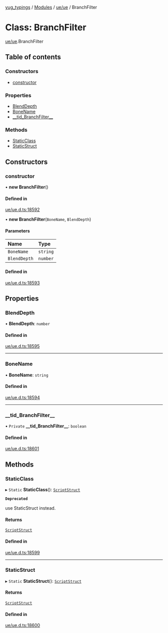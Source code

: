 [yug_typings](../README.md) / [Modules](../modules.md) / [ue/ue](../modules/ue_ue.md) / BranchFilter

# Class: BranchFilter

[ue/ue](../modules/ue_ue.md).BranchFilter

## Table of contents

### Constructors

- [constructor](ue_ue.BranchFilter.md#constructor)

### Properties

- [BlendDepth](ue_ue.BranchFilter.md#blenddepth)
- [BoneName](ue_ue.BranchFilter.md#bonename)
- [\_\_tid\_BranchFilter\_\_](ue_ue.BranchFilter.md#__tid_branchfilter__)

### Methods

- [StaticClass](ue_ue.BranchFilter.md#staticclass)
- [StaticStruct](ue_ue.BranchFilter.md#staticstruct)

## Constructors

### constructor

• **new BranchFilter**()

#### Defined in

[ue/ue.d.ts:18592](https://github.com/YugMetaverse/yug_typings/blob/25cad34/ue/ue.d.ts#L18592)

• **new BranchFilter**(`BoneName`, `BlendDepth`)

#### Parameters

| Name | Type |
| :------ | :------ |
| `BoneName` | `string` |
| `BlendDepth` | `number` |

#### Defined in

[ue/ue.d.ts:18593](https://github.com/YugMetaverse/yug_typings/blob/25cad34/ue/ue.d.ts#L18593)

## Properties

### BlendDepth

• **BlendDepth**: `number`

#### Defined in

[ue/ue.d.ts:18595](https://github.com/YugMetaverse/yug_typings/blob/25cad34/ue/ue.d.ts#L18595)

___

### BoneName

• **BoneName**: `string`

#### Defined in

[ue/ue.d.ts:18594](https://github.com/YugMetaverse/yug_typings/blob/25cad34/ue/ue.d.ts#L18594)

___

### \_\_tid\_BranchFilter\_\_

• `Private` **\_\_tid\_BranchFilter\_\_**: `boolean`

#### Defined in

[ue/ue.d.ts:18601](https://github.com/YugMetaverse/yug_typings/blob/25cad34/ue/ue.d.ts#L18601)

## Methods

### StaticClass

▸ `Static` **StaticClass**(): [`ScriptStruct`](ue_ue.ScriptStruct.md)

**`Deprecated`**

use StaticStruct instead.

#### Returns

[`ScriptStruct`](ue_ue.ScriptStruct.md)

#### Defined in

[ue/ue.d.ts:18599](https://github.com/YugMetaverse/yug_typings/blob/25cad34/ue/ue.d.ts#L18599)

___

### StaticStruct

▸ `Static` **StaticStruct**(): [`ScriptStruct`](ue_ue.ScriptStruct.md)

#### Returns

[`ScriptStruct`](ue_ue.ScriptStruct.md)

#### Defined in

[ue/ue.d.ts:18600](https://github.com/YugMetaverse/yug_typings/blob/25cad34/ue/ue.d.ts#L18600)
